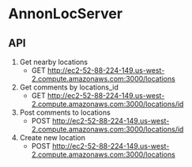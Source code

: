 # AnnonLocServer

## API

1. Get nearby locations    
   * GET http://ec2-52-88-224-149.us-west-2.compute.amazonaws.com:3000/locations
2. Get comments by locations_id 
   * GET http://ec2-52-88-224-149.us-west-2.compute.amazonaws.com:3000/locations/id
3. Post comments to locations
   * POST http://ec2-52-88-224-149.us-west-2.compute.amazonaws.com:3000/locations/id
4. Create new location
   * POST http://ec2-52-88-224-149.us-west-2.compute.amazonaws.com:3000/locations
